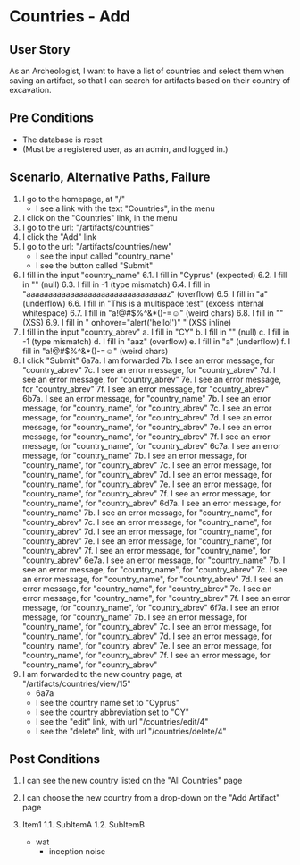 # Countries - Add

## User Story

As an Archeologist, I want to have a list of countries and select them when saving an artifact, so that I can search for artifacts based on their country of excavation.

## Pre Conditions

- The database is reset
- (Must be a registered user, as an admin, and logged in.)

## Scenario, Alternative Paths, Failure

1. I go to the homepage, at "/"
	- I see a link with the text "Countries", in the menu
2. I click on the "Countries" link, in the menu
3. I go to the url: "/artifacts/countries"
4. I click the "Add" link
5. I go to the url: "/artifacts/countries/new"
	- I see the input called "country_name"
	- I see the button called "Submit"
6. I fill in the input "country_name"
  6.1. I fill in "Cyprus" (expected)
  6.2. I fill in "" (null)
  6.3. I fill in -1 (type mismatch)
  6.4. I fill in "aaaaaaaaaaaaaaaaaaaaaaaaaaaaaaaaz" (overflow)
  6.5. I fill in "a" (underflow)
  6.6. I fill in "This    is a multispace test" (excess internal whitespace)
  6.7. I fill in "a!@#$%^&*()-=☺" (weird chars)
  6.8. I fill in "<script>alert("hello!")</script>" (XSS)
  6.9. I fill in " onhover="alert('hello!')" " (XSS inline)
7. I fill in the input "country_abrev"
    a. I fill in "CY"
    b. I fill in "" (null)
    c. I fill in -1 (type mismatch)
    d. I fill in "aaz" (overflow)
    e. I fill in "a" (underflow)
    f. I fill in "a!@#$%^&*()-=☺" (weird chars)
8. I click "Submit"
    6a7a. I am forwarded
      7b. I see an error message, for "country_abrev"
      7c. I see an error message, for "country_abrev"
      7d. I see an error message, for "country_abrev"
      7e. I see an error message, for "country_abrev"
      7f. I see an error message, for "country_abrev"
    6b7a. I see an error message, for "country_name"
      7b. I see an error message, for "country_name", for "country_abrev"
      7c. I see an error message, for "country_name", for "country_abrev"
      7d. I see an error message, for "country_name", for "country_abrev"
      7e. I see an error message, for "country_name", for "country_abrev"
      7f. I see an error message, for "country_name", for "country_abrev"
    6c7a. I see an error message, for "country_name"
      7b. I see an error message, for "country_name", for "country_abrev"
      7c. I see an error message, for "country_name", for "country_abrev"
      7d. I see an error message, for "country_name", for "country_abrev"
      7e. I see an error message, for "country_name", for "country_abrev"
      7f. I see an error message, for "country_name", for "country_abrev"
    6d7a. I see an error message, for "country_name"
      7b. I see an error message, for "country_name", for "country_abrev"
      7c. I see an error message, for "country_name", for "country_abrev"
      7d. I see an error message, for "country_name", for "country_abrev"
      7e. I see an error message, for "country_name", for "country_abrev"
      7f. I see an error message, for "country_name", for "country_abrev"
    6e7a. I see an error message, for "country_name"
      7b. I see an error message, for "country_name", for "country_abrev"
      7c. I see an error message, for "country_name", for "country_abrev"
      7d. I see an error message, for "country_name", for "country_abrev"
      7e. I see an error message, for "country_name", for "country_abrev"
      7f. I see an error message, for "country_name", for "country_abrev"
    6f7a. I see an error message, for "country_name"
      7b. I see an error message, for "country_name", for "country_abrev"
      7c. I see an error message, for "country_name", for "country_abrev"
      7d. I see an error message, for "country_name", for "country_abrev"
      7e. I see an error message, for "country_name", for "country_abrev"
      7f. I see an error message, for "country_name", for "country_abrev"
9. I am forwarded to the new country page, at "/artifacts/countries/view/15"
    - 6a7a
    - I see the country name set to "Cyprus"
    - I see the country abbreviation set to "CY"
    - I see the "edit" link, with url "/countries/edit/4"
    - I see the "delete" link, with url "/countries/delete/4"

## Post Conditions

1. I can see the new country listed on the "All Countries" page
2. I can choose the new country from a drop-down on the "Add Artifact" page


1. Item1
  1.1. SubItemA
  1.2. SubItemB
    - wat
      - inception noise
